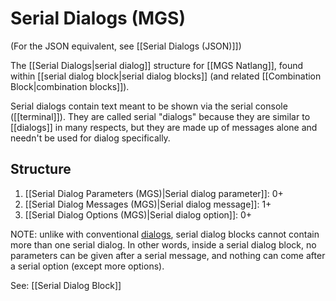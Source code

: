 # Serial Dialogs (MGS)

(For the JSON equivalent, see [[Serial Dialogs (JSON)]])

The [[Serial Dialogs|serial dialog]] structure for [[MGS Natlang]], found within [[serial dialog block|serial dialog blocks]] (and related [[Combination Block|combination blocks]]).

Serial dialogs contain text meant to be shown via the serial console ([[terminal]]). They are called serial "dialogs" because they are similar to [[dialogs]] in many respects, but they are made up of messages alone and needn't be used for dialog specifically.

## Structure

1. [[Serial Dialog Parameters (MGS)|Serial dialog parameter]]: 0+
2. [[Serial Dialog Messages (MGS)|Serial dialog message]]: 1+
3. [[Serial Dialog Options (MGS)|Serial dialog option]]: 0+

NOTE: unlike with conventional [dialogs](#dialog), serial dialog blocks cannot contain more than one serial dialog. In other words, inside a serial dialog block, no parameters can be given after a serial message, and nothing can come after a serial option (except more options).

See: [[Serial Dialog Block]]
